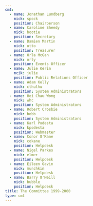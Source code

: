 ```yaml
---
cmt:
  - name: Jonathan Lundberg
    nick: spock
    position: Chairperson
  - name: Caroline Sheedy
    nick: bootie
    position: Secretary
  - name: Damien Martin
    nick: otto
    position: Treasurer
  - name: Orla McGan
    nick: orly
    position: Events Officer
  - name: Julie Kerin
    ncik: julie
    position: Public Relations Officer
  - name: Adam Kelly
    nick: cthulhu
    position: System Administrators
  - name: Hoi Chau Wong
    nick: whc
    position: System Administrators
  - name: Robert Crosbie
    nick: bobb
    position: System Administrators
  - name: Karl Podesta
    nick: kpodesta
    position: Webmaster
  - name: Conor O'Kane
    nick: cokane
    position: Helpdesk
  - name: Nigel Parkes
    nick: elmer
    position: Helpdesk
  - name: Eileen Gavin
    nick: munchkin
    position: Helpdesk
  - name: Barry O'Neill
    nick: bubble
    position: Helpdesk
title: The Committee 1999-2000
type: cmt
---
```

